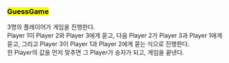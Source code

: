 ### <mark>GuessGame</mark>

3명의 플레이어가 게임을 진행한다.  
Player 1이 Player 2와 Player 3에게 묻고, 다음 Player 2가 Player 3과 Player 1에게 묻고, 그리고 Player 3이 Player 1과 Player 2에게 묻는 식으로 진행한다.  
한 Player의 값을 먼저 맞추면 그 Player가 승자가 되고, 게임을 끝낸다.  
